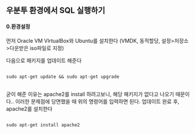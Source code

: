 ## 우분투 환경에서 SQL 실행하기

#### 0.환경설정

먼저 Oracle VM VIrtualBox와 Ubuntu를 설치한다 (VMDK, 동적할당, 설정>저장소>다운받은 iso파일로 지정)

다음으로 패키지를 업데이트 해준다
<pre>
<code>
sudo apt-get update && sudo apt-get upgrade
</code>
</pre>

굳이 해준 이유는 apache2를 install 하려고보니, 해당 패키지가 없다고 나오기 때문이다.. 이러한 문제점에 당면했을 때 위의 명령어를 입력하면 된다. 업데이트 완료 후, apache2를 설치한다 
<pre>
<code>
sudo apt-get install apache2
</code>
</pre>







